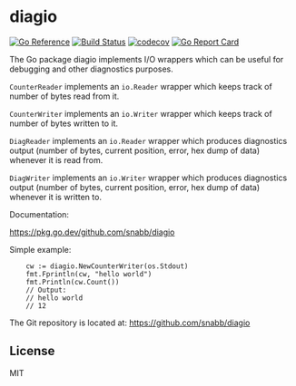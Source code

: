 diagio
======

[![Go Reference](https://pkg.go.dev/badge/github.com/snabb/diagio.svg)](https://pkg.go.dev/github.com/snabb/diagio)
[![Build Status](https://github.com/snabb/diagio/actions/workflows/go.yml/badge.svg)](https://github.com/snabb/diagio/actions/workflows/go.yml)
[![codecov](https://codecov.io/gh/snabb/diagio/branch/master/graph/badge.svg)](https://codecov.io/gh/snabb/diagio)
[![Go Report Card](https://goreportcard.com/badge/github.com/snabb/diagio)](https://goreportcard.com/report/github.com/snabb/diagio)

The Go package diagio implements I/O wrappers which can be useful for
debugging and other diagnostics purposes.

`CounterReader` implements an `io.Reader` wrapper which keeps track of number
of bytes read from it.

`CounterWriter` implements an `io.Writer` wrapper which keeps track of number
of bytes written to it.

`DiagReader` implements an `io.Reader` wrapper which produces diagnostics
output (number of bytes, current position, error, hex dump of data) whenever
it is read from.

`DiagWriter` implements an `io.Writer` wrapper which produces diagnostics
output (number of bytes, current position, error, hex dump of data) whenever
it is written to.

Documentation:

https://pkg.go.dev/github.com/snabb/diagio

Simple example:
```
	cw := diagio.NewCounterWriter(os.Stdout)
	fmt.Fprintln(cw, "hello world")
	fmt.Println(cw.Count())
	// Output:
	// hello world
	// 12
```

The Git repository is located at: https://github.com/snabb/diagio


License
-------

MIT

